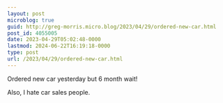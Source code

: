 ```yaml
---
layout: post
microblog: true
guid: http://greg-morris.micro.blog/2023/04/29/ordered-new-car.html
post_id: 4055005
date: 2023-04-29T05:02:48-0000
lastmod: 2024-06-22T16:19:18-0000
type: post
url: /2023/04/29/ordered-new-car.html
---
```

Ordered new car yesterday but 6 month wait! 

Also, I hate car sales people. 
